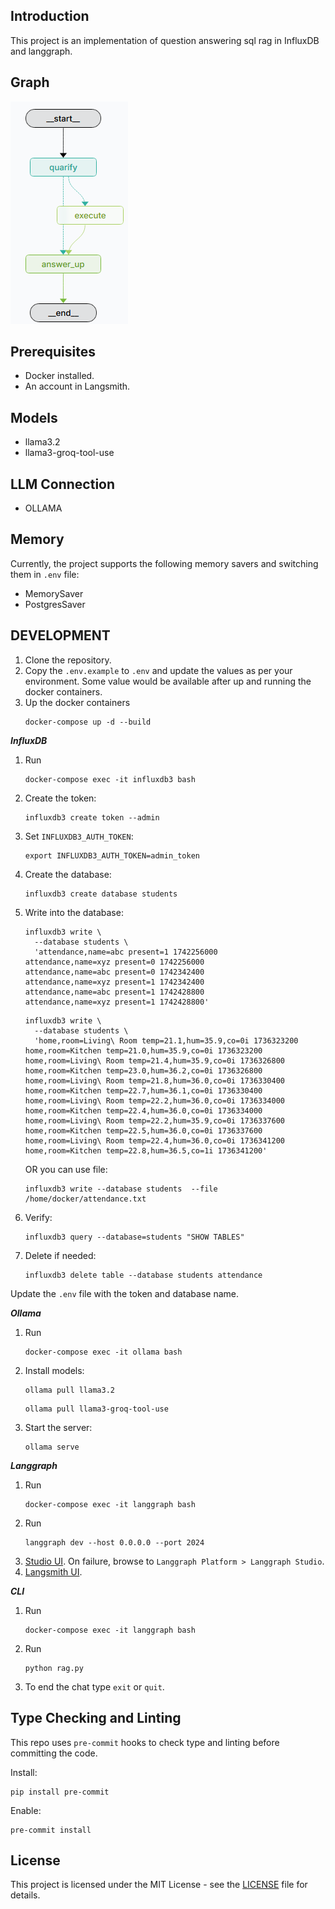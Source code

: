 ## Introduction
This project is an implementation of question answering sql rag in InfluxDB and langgraph.

## Graph
![DAG](static/influxdb-rag-white.png)

## Prerequisites
- Docker installed.
- An account in Langsmith.

## Models
- llama3.2
- llama3-groq-tool-use

## LLM Connection
- OLLAMA

## Memory
Currently, the project supports the following memory savers and switching them in `.env` file:
- MemorySaver
- PostgresSaver


## DEVELOPMENT
1. Clone the repository.
2. Copy the `.env.example` to `.env` and update the values as per your environment. Some value would be available after up and running the docker containers.
3. Up the docker containers
   ```
   docker-compose up -d --build
   ```

***InfluxDB***
1. Run
   ```
   docker-compose exec -it influxdb3 bash
   ```
2. Create the token:
    ```
    influxdb3 create token --admin
    ```
3. Set `INFLUXDB3_AUTH_TOKEN`:
    ```
    export INFLUXDB3_AUTH_TOKEN=admin_token
    ```
4. Create the database:
    ```
    influxdb3 create database students
    ```
5. Write into the database:
    ```
    influxdb3 write \
      --database students \
      'attendance,name=abc present=1 1742256000
    attendance,name=xyz present=0 1742256000
    attendance,name=abc present=0 1742342400
    attendance,name=xyz present=1 1742342400
    attendance,name=abc present=1 1742428800
    attendance,name=xyz present=1 1742428800'
    ```
    ```
    influxdb3 write \
      --database students \
      'home,room=Living\ Room temp=21.1,hum=35.9,co=0i 1736323200
    home,room=Kitchen temp=21.0,hum=35.9,co=0i 1736323200
    home,room=Living\ Room temp=21.4,hum=35.9,co=0i 1736326800
    home,room=Kitchen temp=23.0,hum=36.2,co=0i 1736326800
    home,room=Living\ Room temp=21.8,hum=36.0,co=0i 1736330400
    home,room=Kitchen temp=22.7,hum=36.1,co=0i 1736330400
    home,room=Living\ Room temp=22.2,hum=36.0,co=0i 1736334000
    home,room=Kitchen temp=22.4,hum=36.0,co=0i 1736334000
    home,room=Living\ Room temp=22.2,hum=35.9,co=0i 1736337600
    home,room=Kitchen temp=22.5,hum=36.0,co=0i 1736337600
    home,room=Living\ Room temp=22.4,hum=36.0,co=0i 1736341200
    home,room=Kitchen temp=22.8,hum=36.5,co=1i 1736341200'
    ```
    OR you can use file:
    ```
    influxdb3 write --database students  --file /home/docker/attendance.txt
    ```
6. Verify:
    ```
    influxdb3 query --database=students "SHOW TABLES"
    ```
7. Delete if needed:
    ```
    influxdb3 delete table --database students attendance
    ```
Update the `.env` file with the token and database name.

***Ollama***
1. Run
   ```
   docker-compose exec -it ollama bash
   ```
2. Install models:
   ```
   ollama pull llama3.2
   ```
   ```
   ollama pull llama3-groq-tool-use
   ```
3. Start the server:
   ```
   ollama serve
   ```

***Langgraph***
1. Run
   ```
   docker-compose exec -it langgraph bash
   ```
2. Run
   ```
   langgraph dev --host 0.0.0.0 --port 2024
   ```
3. [Studio UI](https://smith.langchain.com/studio/?baseUrl=http://127.0.0.1:2024). On failure, browse to `Langgraph Platform > Langgraph Studio`.
4. [Langsmith UI](https://smith.langchain.com).

***CLI***
1. Run
   ```
   docker-compose exec -it langgraph bash
   ```
2. Run
   ```
   python rag.py
   ```
3. To end the chat type `exit` or `quit`.

## Type Checking and Linting
This repo uses `pre-commit` hooks to check type and linting before committing the code.

Install:
```
pip install pre-commit
```
Enable:
```
pre-commit install
```

## License
This project is licensed under the MIT License - see the [LICENSE](LICENSE) file for details.
